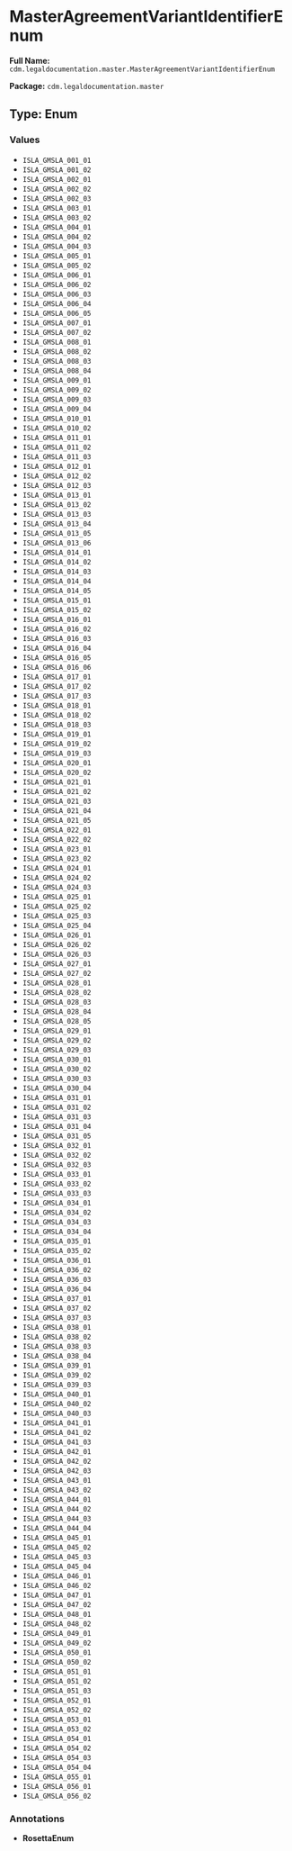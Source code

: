 # MasterAgreementVariantIdentifierEnum

**Full Name:** `cdm.legaldocumentation.master.MasterAgreementVariantIdentifierEnum`

**Package:** `cdm.legaldocumentation.master`

## Type: Enum

### Values

- `ISLA_GMSLA_001_01`
- `ISLA_GMSLA_001_02`
- `ISLA_GMSLA_002_01`
- `ISLA_GMSLA_002_02`
- `ISLA_GMSLA_002_03`
- `ISLA_GMSLA_003_01`
- `ISLA_GMSLA_003_02`
- `ISLA_GMSLA_004_01`
- `ISLA_GMSLA_004_02`
- `ISLA_GMSLA_004_03`
- `ISLA_GMSLA_005_01`
- `ISLA_GMSLA_005_02`
- `ISLA_GMSLA_006_01`
- `ISLA_GMSLA_006_02`
- `ISLA_GMSLA_006_03`
- `ISLA_GMSLA_006_04`
- `ISLA_GMSLA_006_05`
- `ISLA_GMSLA_007_01`
- `ISLA_GMSLA_007_02`
- `ISLA_GMSLA_008_01`
- `ISLA_GMSLA_008_02`
- `ISLA_GMSLA_008_03`
- `ISLA_GMSLA_008_04`
- `ISLA_GMSLA_009_01`
- `ISLA_GMSLA_009_02`
- `ISLA_GMSLA_009_03`
- `ISLA_GMSLA_009_04`
- `ISLA_GMSLA_010_01`
- `ISLA_GMSLA_010_02`
- `ISLA_GMSLA_011_01`
- `ISLA_GMSLA_011_02`
- `ISLA_GMSLA_011_03`
- `ISLA_GMSLA_012_01`
- `ISLA_GMSLA_012_02`
- `ISLA_GMSLA_012_03`
- `ISLA_GMSLA_013_01`
- `ISLA_GMSLA_013_02`
- `ISLA_GMSLA_013_03`
- `ISLA_GMSLA_013_04`
- `ISLA_GMSLA_013_05`
- `ISLA_GMSLA_013_06`
- `ISLA_GMSLA_014_01`
- `ISLA_GMSLA_014_02`
- `ISLA_GMSLA_014_03`
- `ISLA_GMSLA_014_04`
- `ISLA_GMSLA_014_05`
- `ISLA_GMSLA_015_01`
- `ISLA_GMSLA_015_02`
- `ISLA_GMSLA_016_01`
- `ISLA_GMSLA_016_02`
- `ISLA_GMSLA_016_03`
- `ISLA_GMSLA_016_04`
- `ISLA_GMSLA_016_05`
- `ISLA_GMSLA_016_06`
- `ISLA_GMSLA_017_01`
- `ISLA_GMSLA_017_02`
- `ISLA_GMSLA_017_03`
- `ISLA_GMSLA_018_01`
- `ISLA_GMSLA_018_02`
- `ISLA_GMSLA_018_03`
- `ISLA_GMSLA_019_01`
- `ISLA_GMSLA_019_02`
- `ISLA_GMSLA_019_03`
- `ISLA_GMSLA_020_01`
- `ISLA_GMSLA_020_02`
- `ISLA_GMSLA_021_01`
- `ISLA_GMSLA_021_02`
- `ISLA_GMSLA_021_03`
- `ISLA_GMSLA_021_04`
- `ISLA_GMSLA_021_05`
- `ISLA_GMSLA_022_01`
- `ISLA_GMSLA_022_02`
- `ISLA_GMSLA_023_01`
- `ISLA_GMSLA_023_02`
- `ISLA_GMSLA_024_01`
- `ISLA_GMSLA_024_02`
- `ISLA_GMSLA_024_03`
- `ISLA_GMSLA_025_01`
- `ISLA_GMSLA_025_02`
- `ISLA_GMSLA_025_03`
- `ISLA_GMSLA_025_04`
- `ISLA_GMSLA_026_01`
- `ISLA_GMSLA_026_02`
- `ISLA_GMSLA_026_03`
- `ISLA_GMSLA_027_01`
- `ISLA_GMSLA_027_02`
- `ISLA_GMSLA_028_01`
- `ISLA_GMSLA_028_02`
- `ISLA_GMSLA_028_03`
- `ISLA_GMSLA_028_04`
- `ISLA_GMSLA_028_05`
- `ISLA_GMSLA_029_01`
- `ISLA_GMSLA_029_02`
- `ISLA_GMSLA_029_03`
- `ISLA_GMSLA_030_01`
- `ISLA_GMSLA_030_02`
- `ISLA_GMSLA_030_03`
- `ISLA_GMSLA_030_04`
- `ISLA_GMSLA_031_01`
- `ISLA_GMSLA_031_02`
- `ISLA_GMSLA_031_03`
- `ISLA_GMSLA_031_04`
- `ISLA_GMSLA_031_05`
- `ISLA_GMSLA_032_01`
- `ISLA_GMSLA_032_02`
- `ISLA_GMSLA_032_03`
- `ISLA_GMSLA_033_01`
- `ISLA_GMSLA_033_02`
- `ISLA_GMSLA_033_03`
- `ISLA_GMSLA_034_01`
- `ISLA_GMSLA_034_02`
- `ISLA_GMSLA_034_03`
- `ISLA_GMSLA_034_04`
- `ISLA_GMSLA_035_01`
- `ISLA_GMSLA_035_02`
- `ISLA_GMSLA_036_01`
- `ISLA_GMSLA_036_02`
- `ISLA_GMSLA_036_03`
- `ISLA_GMSLA_036_04`
- `ISLA_GMSLA_037_01`
- `ISLA_GMSLA_037_02`
- `ISLA_GMSLA_037_03`
- `ISLA_GMSLA_038_01`
- `ISLA_GMSLA_038_02`
- `ISLA_GMSLA_038_03`
- `ISLA_GMSLA_038_04`
- `ISLA_GMSLA_039_01`
- `ISLA_GMSLA_039_02`
- `ISLA_GMSLA_039_03`
- `ISLA_GMSLA_040_01`
- `ISLA_GMSLA_040_02`
- `ISLA_GMSLA_040_03`
- `ISLA_GMSLA_041_01`
- `ISLA_GMSLA_041_02`
- `ISLA_GMSLA_041_03`
- `ISLA_GMSLA_042_01`
- `ISLA_GMSLA_042_02`
- `ISLA_GMSLA_042_03`
- `ISLA_GMSLA_043_01`
- `ISLA_GMSLA_043_02`
- `ISLA_GMSLA_044_01`
- `ISLA_GMSLA_044_02`
- `ISLA_GMSLA_044_03`
- `ISLA_GMSLA_044_04`
- `ISLA_GMSLA_045_01`
- `ISLA_GMSLA_045_02`
- `ISLA_GMSLA_045_03`
- `ISLA_GMSLA_045_04`
- `ISLA_GMSLA_046_01`
- `ISLA_GMSLA_046_02`
- `ISLA_GMSLA_047_01`
- `ISLA_GMSLA_047_02`
- `ISLA_GMSLA_048_01`
- `ISLA_GMSLA_048_02`
- `ISLA_GMSLA_049_01`
- `ISLA_GMSLA_049_02`
- `ISLA_GMSLA_050_01`
- `ISLA_GMSLA_050_02`
- `ISLA_GMSLA_051_01`
- `ISLA_GMSLA_051_02`
- `ISLA_GMSLA_051_03`
- `ISLA_GMSLA_052_01`
- `ISLA_GMSLA_052_02`
- `ISLA_GMSLA_053_01`
- `ISLA_GMSLA_053_02`
- `ISLA_GMSLA_054_01`
- `ISLA_GMSLA_054_02`
- `ISLA_GMSLA_054_03`
- `ISLA_GMSLA_054_04`
- `ISLA_GMSLA_055_01`
- `ISLA_GMSLA_056_01`
- `ISLA_GMSLA_056_02`
### Annotations

- **RosettaEnum**

